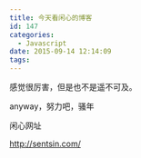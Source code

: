 ```yaml
---
title: 今天看闲心的博客
id: 147
categories:
  - Javascript
date: 2015-09-14 12:14:09
tags:
---
```


感觉很厉害，但是也不是遥不可及。

anyway，努力吧，骚年

闲心网址

http://sentsin.com/